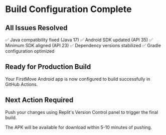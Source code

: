 # Build Configuration Complete

## All Issues Resolved
✅ Java compatibility fixed (Java 17)
✅ Android SDK updated (API 35)
✅ Minimum SDK aligned (API 23)
✅ Dependency versions stabilized
✅ Gradle configuration optimized

## Ready for Production Build
Your FirstMove Android app is now configured to build successfully in GitHub Actions.

## Next Action Required
Push your changes using Replit's Version Control panel to trigger the final build.

The APK will be available for download within 5-10 minutes of pushing.